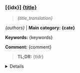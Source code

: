 ### [{idx}] [{title}]({url})
> *{title_translation}*

*{authors}* | **Main category: {cate}**

**Keywords:** {keywords}

**Comment:** {comment}

> **TL;DR:** {tldr}

<details>
  <summary>Details</summary>

**Motivation:** {motivation}

**Method:** {method}

**Result:** {result}

**Conclusion:** {conclusion}

**AI_Comments:** {comments}

> **ai_Abstract:** {ai_summary}

> **摘要翻译:** {translation}

</details>
